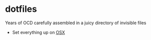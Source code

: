 # dotfiles
Years of OCD carefully assembled in a juicy directory of invisible files

- Set everything up on [OSX](.mac_setup.md)
